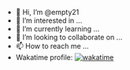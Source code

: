 
- 👋 Hi, I’m @empty21
- 👀 I’m interested in ...
- 🌱 I’m currently learning ...
- 💞️ I’m looking to collaborate on ...
- 📫 How to reach me ...
- Wakatime profile: [![wakatime](https://wakatime.com/badge/user/b6abda1a-ec33-4f0d-bb03-41497117f5f9.svg)](https://wakatime.com/@b6abda1a-ec33-4f0d-bb03-41497117f5f9)

